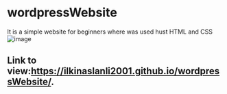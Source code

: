 # wordpressWebsite
It is a simple website  for beginners where was used hust HTML and CSS
![image](https://user-images.githubusercontent.com/44848231/74092426-a29de380-4ad4-11ea-9333-e28ba2f64efe.jpg)
## Link to view:https://ilkinaslanli2001.github.io/wordpressWebsite/.
